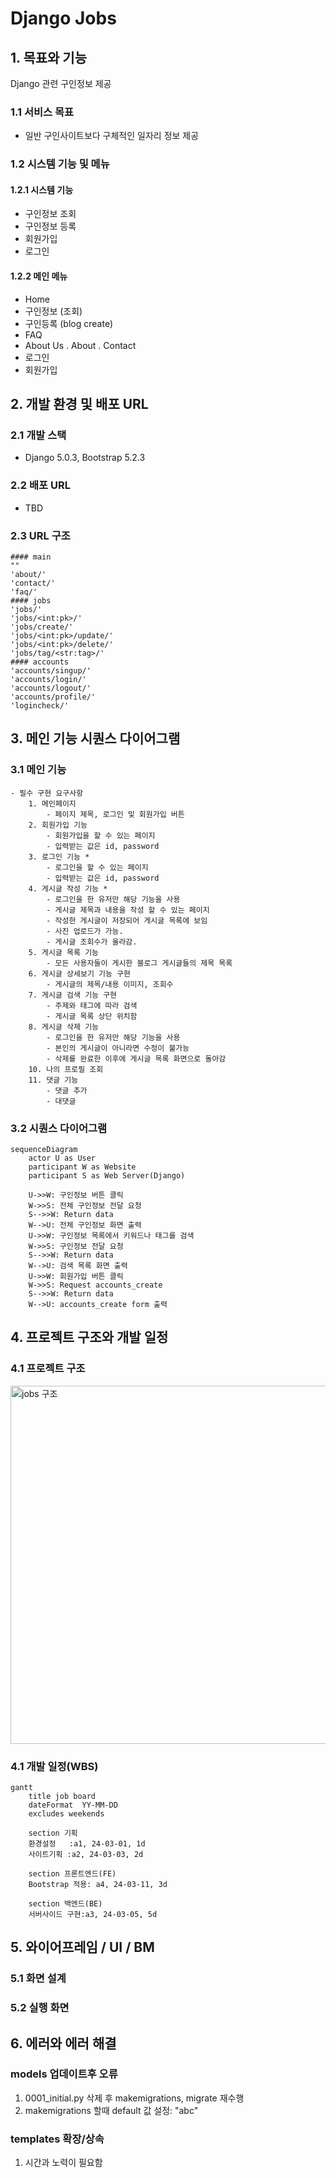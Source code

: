 # Django Jobs

## 1. 목표와 기능
Django 관련 구인정보 제공 

### 1.1 서비스 목표
-  일반 구인사이트보다 구체적인 일자리 정보 제공 

### 1.2 시스템 기능 및 메뉴 
#### 1.2.1 시스템 기능 
- 구인정보 조회
- 구인정보 등록
- 회원가입
- 로그인
#### 1.2.2 메인 메뉴 
- Home
- 구인정보 (조회)
- 구인등록 (blog create)
- FAQ
- About Us
  . About
  . Contact
- 로그인
- 회원가입

## 2. 개발 환경 및 배포 URL
### 2.1 개발 스택
- Django 5.0.3, Bootstrap 5.2.3 

### 2.2 배포 URL
- TBD

### 2.3 URL 구조
```
#### main 
"" 
'about/' 
'contact/'
'faq/'
#### jobs 
'jobs/'    
'jobs/<int:pk>/'
'jobs/create/'
'jobs/<int:pk>/update/'
'jobs/<int:pk>/delete/'
'jobs/tag/<str:tag>/'
#### accounts
'accounts/singup/'
'accounts/login/'
'accounts/logout/'
'accounts/profile/'
'logincheck/'
```

## 3. 메인 기능 시퀀스 다이어그램 
### 3.1 메인 기능 
```
- 필수 구현 요구사항
    1. 메인페이지  
        - 페이지 제목, 로그인 및 회원가입 버튼 
    2. 회원가입 기능 
        - 회원가입을 할 수 있는 페이지 
        - 입력받는 값은 id, password 
    3. 로그인 기능 *
        - 로그인을 할 수 있는 페이지 
        - 입력받는 값은 id, password 
    4. 게시글 작성 기능 *
        - 로그인을 한 유저만 해당 기능을 사용  
        - 게시글 제목과 내용을 작성 할 수 있는 페이지 
        - 작성한 게시글이 저장되어 게시글 목록에 보임 
        - 사진 업로드가 가능.
        - 게시글 조회수가 올라감.
    5. 게시글 목록 기능 
        - 모든 사용자들이 게시한 블로그 게시글들의 제목 목록 
    6. 게시글 상세보기 기능 구현
        - 게시글의 제목/내용 이미지, 조회수 
    7. 게시글 검색 기능 구현
        - 주제와 태그에 따라 검색 
        - 게시글 목록 상단 위치함 
    8. 게시글 삭제 기능
        - 로그인을 한 유저만 해당 기능을 사용  
        - 본인의 게시글이 아니라면 수정이 불가능 
        - 삭제를 완료한 이후에 게시글 목록 화면으로 돌아감 
    10. 나의 프로필 조회 
    11. 댓글 기능 
        - 댓글 추가
        - 대댓글
 ```

### 3.2 시퀀스 다이어그램  
```mermaid
sequenceDiagram
    actor U as User    
    participant W as Website
    participant S as Web Server(Django)

    U->>W: 구인정보 버튼 클릭
    W->>S: 전체 구인정보 전달 요청
    S-->>W: Return data
    W-->U: 전체 구인정보 화면 출력 
    U->>W: 구인정보 목록에서 키워드나 태그를 검색 
    W->>S: 구인정보 전달 요청
    S-->>W: Return data
    W-->U: 검색 목록 화면 출력     
    U->>W: 회원가입 버튼 클릭 
    W->>S: Request accounts_create
    S-->>W: Return data
    W-->U: accounts_create form 출력 
```

## 4. 프로젝트 구조와 개발 일정
### 4.1 프로젝트 구조
 <img width="573" alt="jobs 구조" src="https://github.com/northeast23/djangojobs/assets/155033413/910e58da-efb0-4e4e-bf1d-e61d07fa2d5e">

### 4.1 개발 일정(WBS)

```mermaid
gantt
    title job board
    dateFormat  YY-MM-DD
    excludes weekends

    section 기획 
    환경설정   :a1, 24-03-01, 1d
    사이트기획 :a2, 24-03-03, 2d

    section 프론트엔드(FE)
    Bootstrap 적용: a4, 24-03-11, 3d

    section 백엔드(BE)
    서버사이드 구현:a3, 24-03-05, 5d
```

## 5. 와이어프레임 / UI / BM

### 5.1 화면 설계

### 5.2 실행 화면 


## 6. 에러와 에러 해결
### models 업데이트후 오류 
1. 0001_initial.py 삭제 후 makemigrations, migrate 재수행 
2. makemigrations 할때 default 값 설정: "abc"
### templates 확장/상속 
1. 시간과 노력이 필요함
   

